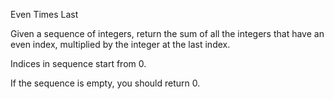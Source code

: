 Even Times Last

Given a sequence of integers, return the sum of all the integers that have an even index, multiplied by the integer at the last index.

Indices in sequence start from 0.

If the sequence is empty, you should return 0.

